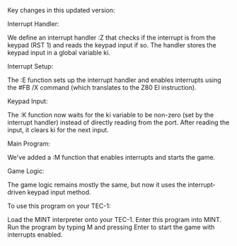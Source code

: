 Key changes in this updated version:

Interrupt Handler:

We define an interrupt handler :Z that checks if the interrupt is from the keypad (RST 1) and reads the keypad input if so.
The handler stores the keypad input in a global variable ki.


Interrupt Setup:

The :E function sets up the interrupt handler and enables interrupts using the #FB /X command (which translates to the Z80 EI instruction).


Keypad Input:

The :K function now waits for the ki variable to be non-zero (set by the interrupt handler) instead of directly reading from the port.
After reading the input, it clears ki for the next input.


Main Program:

We've added a :M function that enables interrupts and starts the game.


Game Logic:

The game logic remains mostly the same, but now it uses the interrupt-driven keypad input method.



To use this program on your TEC-1:

Load the MINT interpreter onto your TEC-1.
Enter this program into MINT.
Run the program by typing M and pressing Enter to start the game with interrupts enabled.
